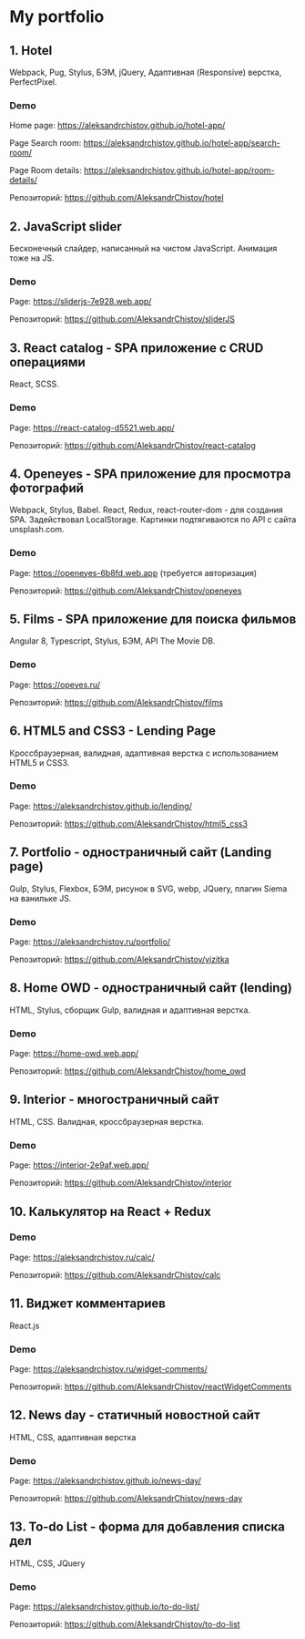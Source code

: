 # My portfolio

<h2>1. Hotel</h2>
<p>Webpack, Pug, Stylus, БЭМ, jQuery, Адаптивная (Responsive) верстка, PerfectPixel.</p>

<h3>Demo</h3>
<p>Home page: <a href="https://aleksandrchistov.github.io/hotel-app/" target="_blank" el= "noopener">https://aleksandrchistov.github.io/hotel-app/</a></p>
<p>Page Search room: <a href="https://aleksandrchistov.github.io/hotel-app/search-room/" target="_blank" el= "noopener">https://aleksandrchistov.github.io/hotel-app/search-room/</a></p>
<p>Page Room details: <a href="https://aleksandrchistov.github.io/hotel-app/room-details/" target="_blank" el= "noopener">https://aleksandrchistov.github.io/hotel-app/room-details/</a></p>
<p>Репозиторий: <a href="https://github.com/AleksandrChistov/hotel" target="_blank" el= "noopener">https://github.com/AleksandrChistov/hotel</a></p>

<h2>2. JavaScript slider</h2>
<p>Бесконечный слайдер, написанный на чистом JavaScript. Анимация тоже на JS.</p>

<h3>Demo</h3>
<p>Page: <a href="https://sliderjs-7e928.web.app/" target="_blank" el= "noopener">https://sliderjs-7e928.web.app/</a></p>
<p>Репозиторий: <a href="https://github.com/AleksandrChistov/sliderJS" target="_blank" el= "noopener">https://github.com/AleksandrChistov/sliderJS</a></p>

<h2>3. React catalog - SPA приложение с CRUD операциями</h2>
<p>React, SCSS.</p>

<h3>Demo</h3>
<p>Page: <a href="https://react-catalog-d5521.web.app/" target="_blank" el= "noopener">https://react-catalog-d5521.web.app/</a></p>
<p>Репозиторий: <a href="https://github.com/AleksandrChistov/react-catalog" target="_blank" el= "noopener">https://github.com/AleksandrChistov/react-catalog</a></p>

<h2>4. Openeyes - SPA приложение для просмотра фотографий</h2>
<p>Webpack, Stylus, Babel. React, Redux, react-router-dom - для создания SPA. Задействовал LocalStorage. Картинки подтягиваются по API с сайта unsplash.com.</p>

<h3>Demo</h3>
<p>Page: <a href="https://openeyes-6b8fd.web.app" target="_blank" el= "noopener">https://openeyes-6b8fd.web.app</a> (требуется авторизация)</p>
<p>Репозиторий: <a href="https://github.com/AleksandrChistov/openeyes" target="_blank" el= "noopener">https://github.com/AleksandrChistov/openeyes</a></p>

<h2>5. Films - SPA приложение для поиска фильмов</h2>
<p>Angular 8, Typescript, Stylus, БЭМ, API The Movie DB.</p>

<h3>Demo</h3>
<p>Page: <a href="https://opeyes.ru/" target="_blank" el= "noopener">https://opeyes.ru/</a></p>
<p>Репозиторий: <a href="https://github.com/AleksandrChistov/films" target="_blank" el= "noopener">https://github.com/AleksandrChistov/films</a></p>

<h2>6. HTML5 and CSS3 - Lending Page</h2>
<p>Кроссбраузерная, валидная, адаптивная верстка с использованием HTML5 и CSS3.</p>

<h3>Demo</h3>
<p>Page: <a href="https://aleksandrchistov.github.io/lending/" target="_blank" el= "noopener">https://aleksandrchistov.github.io/lending/</a></p>
<p>Репозиторий: <a href="https://github.com/AleksandrChistov/html5_css3" target="_blank" el= "noopener">https://github.com/AleksandrChistov/html5_css3</a></p>

<h2>7. Portfolio - одностраничный сайт (Landing page)</h2>
<p>Gulp, Stylus, Flexbox, БЭМ, рисунок в SVG, webp, JQuery, плагин Siema на ванильке JS.</p>

<h3>Demo</h3>
<p>Page: <a href="https://aleksandrchistov.ru/portfolio/" target="_blank" el= "noopener">https://aleksandrchistov.ru/portfolio/</a></p>
<p>Репозиторий: <a href="https://github.com/AleksandrChistov/vizitka" target="_blank" el= "noopener">https://github.com/AleksandrChistov/vizitka</a></p>

<h2>8. Home OWD - одностраничный сайт (lending)</h2>
<p>HTML, Stylus, сборщик Gulp, валидная и адаптивная верстка.</p>

<h3>Demo</h3>
<p>Page: <a href="https://home-owd.web.app/" target="_blank" el= "noopener">https://home-owd.web.app/</a></p>
<p>Репозиторий: <a href="https://github.com/AleksandrChistov/home_owd" target="_blank" el= "noopener">https://github.com/AleksandrChistov/home_owd</a></p>

<h2>9. Interior - многостраничный сайт</h2>
<p>HTML, CSS. Валидная, кроссбраузерная верстка.</p>

<h3>Demo</h3>
<p>Page: <a href="https://interior-2e9af.web.app/" target="_blank" el= "noopener">https://interior-2e9af.web.app/</a></p>
<p>Репозиторий: <a href="https://github.com/AleksandrChistov/interior" target="_blank" el= "noopener">https://github.com/AleksandrChistov/interior</a></p>

<h2>10. Калькулятор на React + Redux</h2>

<h3>Demo</h3>
<p>Page: <a href="https://aleksandrchistov.ru/calc/" target="_blank" el= "noopener">https://aleksandrchistov.ru/calc/</a></p>
<p>Репозиторий: <a href="https://github.com/AleksandrChistov/calc" target="_blank" el= "noopener">https://github.com/AleksandrChistov/calc</a></p>

<h2>11. Виджет комментариев</h2>
<p>React.js</p>

<h3>Demo</h3>
<p>Page: <a href="https://aleksandrchistov.ru/widget-comments/" target="_blank" el= "noopener">https://aleksandrchistov.ru/widget-comments/</a></p>
<p>Репозиторий: <a href="https://github.com/AleksandrChistov/reactWidgetComments" target="_blank" el= "noopener">https://github.com/AleksandrChistov/reactWidgetComments</a></p>

<h2>12. News day - статичный новостной сайт</h2>
<p>HTML, CSS, адаптивная верстка</p>

<h3>Demo</h3>
<p>Page: <a href="https://aleksandrchistov.github.io/news-day/" target="_blank" el= "noopener">https://aleksandrchistov.github.io/news-day/</a></p>
<p>Репозиторий: <a href="https://github.com/AleksandrChistov/news-day" target="_blank" el= "noopener">https://github.com/AleksandrChistov/news-day</a></p>

<h2>13. To-do List - форма для добавления списка дел</h2>
<p>HTML, CSS, JQuery</p>

<h3>Demo</h3>
<p>Page: <a href="https://aleksandrchistov.github.io/to-do-list/" target="_blank" el= "noopener">https://aleksandrchistov.github.io/to-do-list/</a></p>
<p>Репозиторий: <a href="https://github.com/AleksandrChistov/to-do-list" target="_blank" el= "noopener">https://github.com/AleksandrChistov/to-do-list</a></p>
